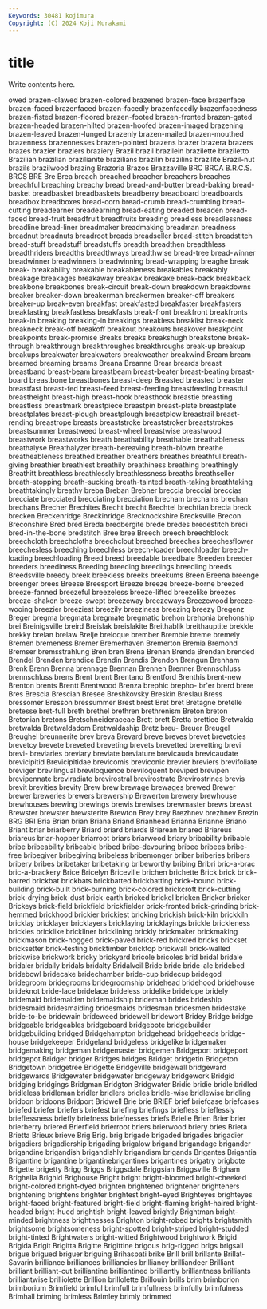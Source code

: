 ```yaml
---
Keywords: 30481 kojimura
Copyright: (C) 2024 Koji Murakami
---
```


# title

Write contents here.



owed brazen-clawed brazen-colored brazened brazen-face brazenface brazen-faced brazenfaced brazen-facedly
brazenfacedly brazenfacedness brazen-fisted brazen-floored brazen-footed brazen-fronted brazen-gated brazen-headed brazen-hilted brazen-hoofed
brazen-imaged brazening brazen-leaved brazen-lunged brazenly brazen-mailed brazen-mouthed brazenness brazennesses brazen-pointed
brazens brazer brazera brazers brazes brazier braziers braziery Brazil brazil
brazilein brazilette braziletto Brazilian brazilian brazilianite brazilians brazilin brazilins brazilite
Brazil-nut brazils brazilwood brazing Brazoria Brazos Brazzaville BRC BRCA B.R.C.S.
BRCS BRE Bre Brea breach breached breacher breachers breaches breachful
breaching breachy bread bread-and-butter bread-baking bread-basket breadbasket breadbaskets breadberry breadboard
breadboards breadbox breadboxes bread-corn bread-crumb bread-crumbing bread-cutting breadearner breadearning bread-eating
breaded breaden bread-faced bread-fruit breadfruit breadfruits breading breadless breadlessness breadline
bread-liner breadmaker breadmaking breadman breadness breadnut breadnuts breadroot breads breadseller
bread-stitch breadstitch bread-stuff breadstuff breadstuffs breadth breadthen breadthless breadthriders breadths
breadthways breadthwise bread-tree bread-winner breadwinner breadwinners breadwinning bread-wrapping breaghe break
break- breakability breakable breakableness breakables breakably breakage breakages breakaway breakax
breakaxe break-back breakback breakbone breakbones break-circuit break-down breakdown breakdowns breaker
breaker-down breakerman breakermen breaker-off breakers breaker-up break-even breakfast breakfasted breakfaster
breakfasters breakfasting breakfastless breakfasts break-front breakfront breakfronts break-in breaking breaking-in
breakings breakless breaklist break-neck breakneck break-off breakoff breakout breakouts breakover
breakpoint breakpoints break-promise Breaks breaks breakshugh breakstone break-through breakthrough breakthroughes
breakthroughs break-up breakup breakups breakwater breakwaters breakweather breakwind Bream bream
breamed breaming breams Breana Breanne Brear breards breast breastband breast-beam
breastbeam breast-beater breast-beating breast-board breastbone breastbones breast-deep Breasted breasted breaster
breastfast breast-fed breast-feed breast-feeding breastfeeding breastful breastheight breast-high breast-hook breasthook
breastie breasting breastless breastmark breastpiece breastpin breast-plate breastplate breastplates breast-plough
breastplough breastplow breastrail breast-rending breastrope breasts breaststroke breaststroker breaststrokes breastsummer
breastweed breast-wheel breastwise breastwood breastwork breastworks breath breathability breathable breathableness
breathalyse Breathalyzer breath-bereaving breath-blown breathe breatheableness breathed breather breathers breathes
breathful breath-giving breathier breathiest breathily breathiness breathing breathingly Breathitt breathless
breathlessly breathlessness breaths breathseller breath-stopping breath-sucking breath-tainted breath-taking breathtaking breathtakingly
breathy breba Breban Brebner breccia breccial breccias brecciate brecciated brecciating
brecciation brecham brechams brechan brechans Brecher Brechites Brecht brecht Brechtel
brechtian brecia breck brecken Breckenridge Breckinridge Brecknockshire Brecksville Brecon Breconshire
Bred bred Breda bredbergite brede bredes bredestitch bredi bred-in-the-bone bredstitch
Bree bree Breech breech breechblock breechcloth breechcloths breechclout breeched breeches
breechesflower breechesless breeching breechless breech-loader breechloader breech-loading breechloading Breed breed
breedable breedbate Breeden breeder breeders breediness Breeding breeding breedings breedling
breeds Breedsville breedy breek breekless breeks breekums Breen Breena breenge
breenger brees Breese Breesport Breeze breeze breeze-borne breezed breeze-fanned breezeful
breezeless breeze-lifted breezelike breezes breeze-shaken breeze-swept breezeway breezeways Breezewood breeze-wooing
breezier breeziest breezily breeziness breezing breezy Bregenz Breger bregma bregmata
bregmate bregmatic brehon brehonia brehonship brei Breinigsville breird Breislak breislakite
Breithablik breithauptite brekkle brekky brelan brelaw Brelje breloque brember Bremble
breme bremely Bremen bremeness Bremer Bremerhaven Bremerton Bremia Bremond Bremser
bremsstrahlung Bren bren Brena Brenan Brenda Brendan brended Brendel Brenden
brendice Brendin Brendis Brendon Brengun Brenham Brenk Brenn Brenna brennage
Brennan Brennen Brenner Brennschluss brennschluss brens Brent brent Brentano Brentford
Brenthis brent-new Brenton brents Brentt Brentwood Brenza brephic brepho- br'er
brerd brere Bres Brescia Brescian Bresee Breshkovsky Breskin Breslau Bress
bressomer Bresson bressummer Brest brest Bret bret Bretagne bretelle bretesse
bret-full breth brethel brethren brethrenism Breton breton Bretonian bretons Bretschneideraceae
Brett brett Bretta brettice Bretwalda bretwalda Bretwaldadom Bretwaldaship Bretz breu-
Breuer Breugel Breughel breunnerite brev breva Brevard breve breves brevet
brevetcies brevetcy brevete breveted breveting brevets brevetted brevetting brevi brevi-
breviaries breviary breviate breviature brevicauda brevicaudate brevicipitid Brevicipitidae brevicomis breviconic
brevier breviers brevifoliate breviger brevilingual breviloquence breviloquent breviped brevipen brevipennate
breviradiate brevirostral brevirostrate Brevirostrines brevis brevit brevities brevity Brew brew
brewage brewages brewed Brewer brewer breweries brewers brewership Brewerton brewery
brewhouse brewhouses brewing brewings brewis brewises brewmaster brews brewst Brewster
brewster brewsterite Brewton Brey brey Brezhnev brezhnev Brezin BRG BRI
Bria Brian brian Briana Briand Brianhead Brianna Brianne Briano Briant
briar briarberry Briard briard briards Briarean briared Briareus briareus briar-hopper
briarroot briars briarwood briary bribability bribable bribe bribeability bribeable bribed
bribe-devouring bribee bribees bribe-free bribegiver bribegiving bribeless bribemonger briber briberies
bribers bribery bribes bribetaker bribetaking bribeworthy bribing Bribri bric-a-brac bric-a-brackery
Brice Bricelyn Briceville brichen brichette Brick brick brick-barred brickbat brickbats
brickbatted brickbatting brick-bound brick-building brick-built brick-burning brick-colored brickcroft brick-cutting brick-drying
brick-dust brick-earth bricked brickel bricken Bricker bricker Brickeys brick-field brickfield
brickfielder brick-fronted brick-grinding brick-hemmed brickhood brickier brickiest bricking brickish brick-kiln
brickkiln bricklay bricklayer bricklayers bricklaying bricklayings brickle brickleness brickles bricklike
brickliner bricklining brickly brickmaker brickmaking brickmason brick-nogged brick-paved brick-red brickred
bricks brickset bricksetter brick-testing bricktimber bricktop brickwall brick-walled brickwise brickwork
bricky brickyard bricole bricoles brid bridal bridale bridaler bridally bridals
bridalty Bridalveil Bride bride bride-ale bridebed bridebowl bridecake bridechamber bride-cup
bridecup bridegod bridegroom bridegrooms bridegroomship bridehead bridehood bridehouse brideknot bride-lace
bridelace brideless bridelike bridelope bridely bridemaid bridemaiden bridemaidship brideman brides
brideship bridesmaid bridesmaiding bridesmaids bridesman bridesmen bridestake bride-to-be bridewain brideweed
bridewell bridewort Bridey Bridge bridge bridgeable bridgeables bridgeboard bridgebote bridgebuilder
bridgebuilding bridged Bridgehampton bridgehead bridgeheads bridge-house bridgekeeper Bridgeland bridgeless bridgelike
bridgemaker bridgemaking bridgeman bridgemaster bridgemen Bridgeport bridgeport bridgepot Bridger bridger
Bridges bridges Bridget bridgetin Bridgeton Bridgetown bridgetree Bridgette Bridgeville bridgewall
bridgeward bridgewards Bridgewater bridgewater bridgeway bridgework Bridgid bridging bridgings Bridgman
Bridgton Bridgwater Bridie bridie bridle bridled bridleless bridleman bridler bridlers
bridles bridle-wise bridlewise bridling bridoon bridoons Bridport Bridwell Brie brie
BRIEF brief briefcase briefcases briefed briefer briefers briefest briefing briefings
briefless brieflessly brieflessness briefly briefness briefnesses briefs Brielle Brien Brier
brier brierberry briered Brierfield brierroot briers brierwood briery bries Brieta
Brietta Brieux brieve Brig Brig. brig brigade brigaded brigades brigadier
brigadiers brigadiership brigading brigalow brigand brigandage brigander brigandine brigandish brigandishly
brigandism brigands Brigantes Brigantia Brigantine brigantine brigantinebrigantines brigantines brigatry brigbote
Brigette brigetty Brigg Briggs Briggsdale Briggsian Briggsville Brigham Brighella Brighid
Brighouse Bright bright bright-bloomed bright-cheeked bright-colored bright-dyed brighten brightened brightener
brighteners brightening brightens brighter brightest bright-eyed Brighteyes brighteyes bright-faced bright-featured
bright-field bright-flaming bright-haired bright-headed bright-hued brightish bright-leaved brightly Brightman bright-minded
brightness brightnesses Brighton bright-robed brights brightsmith brightsome brightsomeness bright-spotted bright-striped
bright-studded bright-tinted Brightwaters bright-witted Brightwood brightwork Brigid Brigida Brigit Brigitta
Brigitte Brigittine brigous brig-rigged brigs brigsail brigue brigued briguer briguing
Brihaspati brike Brill brill brillante Brillat-Savarin brilliance brilliances brilliancies brilliancy
brilliandeer Brilliant brilliant brilliant-cut brilliantine brilliantined brilliantly brilliantness brilliants brilliantwise
brilliolette Brillion brillolette Brillouin brills brim brimborion brimborium Brimfield brimful
brimfull brimfullness brimfully brimfulness Brimhall briming brimless Brimley brimly brimmed
